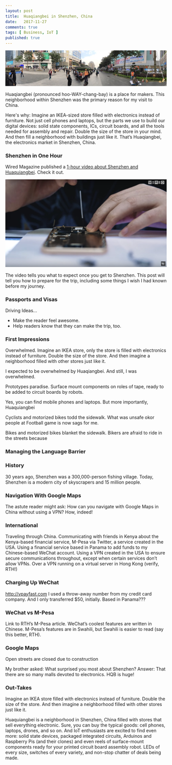 ```yaml
---
layout: post
title:  Huaqiangbei in Shenzhen, China
date:   2017-11-27
comments: true
tags: [ Business, IoT ]
published: true
---
```


<img src="/images/huaqiangbei_shenzhen_day.jpg" width="720" alt="Huaqiangbei in Shenzhen, China" title="Huaqiangbei in Shenzhen, China" />

Huaqiangbei (pronounced hoo-WAY-chang-bay) is a place for makers. This neighborhood within Shenzhen was the primary reason for my visit to China.

Here's why: Imagine an IKEA-sized store filled with electronics instead of furniture. Not just cell phones and laptops, but the parts we use to build our digital devices: solid state components, ICs, circuit boards, and all the tools needed for assembly and repair. Double the size of the store in your mind. And then fill a neighborhood with buildings just like it. That’s Huaqiangbei, the electronics market in Shenzhen, China.

<!--more-->

### Shenzhen in One Hour

Wired Magazine published a [1-hour video about Shenzhen and Huaquiangbei](https://www.youtube.com/watch?v=SGJ5cZnoodY&list=PLOnWKC1gI_OMDuVNC0l27FZ2xJUX5UTkg&index=7). Check it out.

<a href="https://www.youtube.com/watch?v=SGJ5cZnoodY&list=PLOnWKC1gI_OMDuVNC0l27FZ2xJUX5UTkg&index=7"><img src="/images/huaqiangbei_shenzhen_phone.png" width="720" alt="Huaqiangbei in Shenzhen, China" title="Huaqiangbei in Shenzhen, China" /></a>

The video tells you what to expect once you get to Shenzhen. This post will tell you how to prepare for the trip, including some things I wish I had known before my journey.

### Passports and Visas

Driving Ideas...

* Make the reader feel awesome.
* Help readers know that they can make the trip, too.


### First Impressions

Overwhelmed.
Imagine an IKEA store, only the store is filled with electronics instead of furniture. Double the size of the store. And then imagine a neighborhood filled with other stores just like it.

I expected to be overwhelmed by Huaqiangbei. And still, I was overwhelmed.

Prototypes paradise. 
Surface mount components on roles of tape, ready to be added to circuit boards by robots.  

Yes, you can find mobile phones and laptops. But more importantly, Huaquiangbei 

Cyclists and motorized bikes todd the sidewalk. What was unsafe okor people at Football game is now sags for me. 

Bikes and motorized bikes blanket the sidewalk. Bikers are afraid to ride in the streets because  

### Managing the Language Barrier


### History
30 years ago, Shenzhen was a 300,000-person fishing village. Today, Shenzhen is a modern city of skyscrapers and 15 million people.

### Navigation With Google Maps

The astute reader might ask: How can you navigate with Google Maps in China without using a VPN? How, indeed!

### International

Traveling through China.
Communicating with friends in Kenya about the Kenya-based financial service, M-Pesa via Twitter, a service created in the USA.
Using a financial service based in Panama to add funds to my Chinese-based WeChat account.
Using a VPN created in the USA to ensure secure communications throughout, except when certain services don’t allow VPNs.
Over a VPN running on a virtual server in Hong Kong (verify, RTH!)

### Charging Up WeChat

http://vpayfast.com
I used a throw-away number from my credit card company. And I only transferred $50, initially.
Based in Panama???

### WeChat vs M-Pesa

Link to RTH’s M-Pesa article.
WeChat’s coolest features are written in Chinese. M-Pesa’s features are in Swahili, but Swahili is easier to read (say this better, RTH).


### Google Maps
Open streets are closed due to construction 

My brother asked: What surprised you most about Shenzhen?
Answer: That there are so many malls devoted to electronics. HQB is huge!


### Out-Takes

Imagine an IKEA store filled with electronics instead of furniture. Double the size of the store. And then imagine a neighborhood filled with other stores just like it.

Huaquiangbei is a neighborhood in Shenzhen, China filled with stores that sell everything electronic. Sure, you can buy the typical goods: cell phones, laptops, drones, and so on. And IoT enthusiasts are excited to find even more: solid state devices, packaged integrated circuits, Arduinos and Raspberry Pis (and their clones) and even reels of surface-mount components ready for your printed circuit board assembly robot. LEDs of every size, switches of every variety, and non-stop chatter of deals being made.

